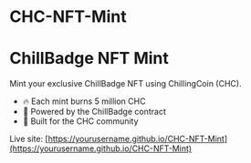 # CHC-NFT-Mint
# ChillBadge NFT Mint

Mint your exclusive ChillBadge NFT using ChillingCoin (CHC).

- 🔥 Each mint burns 5 million CHC
- 🧊 Powered by the ChillBadge contract
- 💙 Built for the CHC community

Live site: [https://yourusername.github.io/CHC-NFT-Mint](https://yourusername.github.io/CHC-NFT-Mint)
